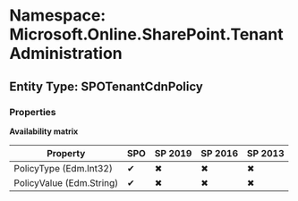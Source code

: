 # Namespace: Microsoft.Online.SharePoint.TenantAdministration

## Entity Type: SPOTenantCdnPolicy

### Properties

**Availability matrix**

Property | SPO | SP 2019 | SP 2016 | SP 2013
----------|-----|---------|---------|--------
PolicyType (Edm.Int32) | ✔ | ✖ | ✖ | ✖
PolicyValue (Edm.String) | ✔ | ✖ | ✖ | ✖

